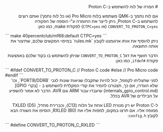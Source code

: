 <div dir="rtl" markdown="1">
# המרה של לוח להשתמש ב-Proton C

אם לוח נתמך ב-QMK משתמש בלוח Pro Micro (או כל לוח נתמך) ואתם רוצים להשתמש ב-Proton C, ניתן לייצר את החומרה ע"י הוספה של הפקודה `CONVERT_TO_PROTON_C=yes` (או `CTPC=yes`) לפקודת make, כמו כאן:
<div dir="ltr" markdown="1">
```
    make 40percentclub/mf68:default CTPC=yes
```
</div>
ניתן להוסיף את אותו ארגומנט לקובץ `rules.mk` במיפוי המקשים שלכם, שתיצור את אותה התוצאה.

הדבר חושף את דגל `CONVERT_TO_PROTON_C` שניתן להשתמש בו בקוד שלכם באמצעות פקודת `#ifdef`, כמו כאן:
<div dir="ltr" markdown="1">
```
    #ifdef CONVERT_TO_PROTON_C
        // Proton C code
    #else
        // Pro Micro code
    #endif
```
</div>
לפני שתצליחו לקמפל, יכול להיות שתקבלו שגיאות שונות לגבי `PORTB/DDRB`, וכו' שלא הוגדרו, אם כך, תצטרכו להמיר את קודי המקלדת להשתמש ב - [בקרי GPIO](internals_gpio_control.md) שיעבדו עבור ARM וגם AVR. הדבר לא אמור להשפיע על הבילדים של AVR בכלל.

ל-Proton C יש רק מנורת LED אחת על הלוח (C13), וכברירת מחדל, TXLED (D5) ממופה אליו. אם תרצו במקום, למפות אליו את  RXLED (B0), הוסיפו את השורה הבא לקובץ `config.h`:
<div dir="ltr"  markdown="1">
```
    #define CONVERT_TO_PROTON_C_RXLED
```
</div>
</div>
